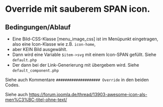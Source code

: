 # Override mit sauberem SPAN icon.
## Bedingungen/Ablauf
- Eine Bild-CSS-Klasse [menu_image_css] ist im Menüpunkt eingetragen, also eine Icon-Klasse wie z.B. `icon-home`,
- aber KEIN Bild ausgewählt.
- Dann wird eine Variable `$item->svg` mit einem Icon-SPAN gefüllt. Siehe `default.php`
- Der dann bei der Link-Generierung mit übergebem wird. Siehe `default_component.php`

Siehe auch Kommentare `#################### Override` in den beiden Codes.

Siehe auch https://forum.joomla.de/thread/13903-awesome-icon-als-men%C3%BC-titel-ohne-text/
